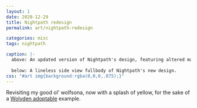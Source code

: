 ```yaml
---
layout: 1
date: 2020-12-29
title: Nightpath redesign
permalink: art/nightpath-redesign

categories: misc
tags: nightpath

caption: |-
  above: An updated version of Nightpath's design, featuring altered markings.
  
  below: A lineless side view fullbody of Nightpath's new design.
css: "#art img{background:rgba(0,0,0,.075);}"
---
```

Revisiting my good ol' wolfsona, now with a splash of yellow, for the sake of a [Wolvden adoptable](https://www.wolvden.com/chatter/topic/99358) example.